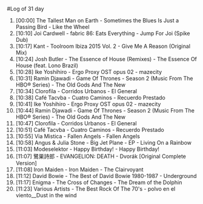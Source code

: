 #Log of 31 day

1. [00:00] The Tallest Man on Earth - Sometimes the Blues Is Just a Passing Bird - Like the Wheel
1. [10:10] Joi Cardwell - fabric 86: Eats Everything - Jump For Joi (Spike Dub)
1. [10:17] Kant - Toolroom Ibiza 2015 Vol. 2 - Give Me A Reason (Original Mix)
1. [10:24] Josh Butler - The Essence of House (Remixes) - The Essence Of House (feat. Lono Brazil)
1. [10:28] Ike Yoshihiro - Ergo Proxy OST opus 02 - mazecity
1. [10:31] Ramin Djawadi - Game Of Thrones - Season 2 (Music From The HBO® Series) - The Old Gods And The New
1. [10:34] Clorofila - Corridos Urbanos - El General
1. [10:38] Café Tacvba - Cuatro Caminos - Recuerdo Prestado
1. [10:41] Ike Yoshihiro - Ergo Proxy OST opus 02 - mazecity
1. [10:44] Ramin Djawadi - Game Of Thrones - Season 2 (Music From The HBO® Series) - The Old Gods And The New
1. [10:47] Clorofila - Corridos Urbanos - El General
1. [10:51] Café Tacvba - Cuatro Caminos - Recuerdo Prestado
1. [10:55] Via Mistica - Fallen Angels - Fallen Angels
1. [10:58] Angus & Julia Stone - Big Jet Plane - EP - Living On a Rainbow
1. [11:03] Modeselektor - Happy Birthday! - Happy Birthday!
1. [11:07] 鷺巣詩郎 - EVANGELION: DEATH - Dvorák [Original Complete Version]
1. [11:08] Iron Maiden - Iron Maiden - The Clairvoyant
1. [11:12] David Bowie - The Best of David Bowie 1980-1987 - Underground
1. [11:17] Enigma - The Cross of Changes - The Dream of the Dolphin
1. [11:23] Various Artists - The Best Rock Of The 70's - polvo en el viento__Dust in the wind
